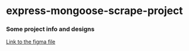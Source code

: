 # express-mongoose-scrape-project

### Some project info and designs
[Link to the figma file](https://www.figma.com/file/Lk23alSFhzhIj9WYeL0S3s/GameNewsAndProducts?node-id=0%3A1)
